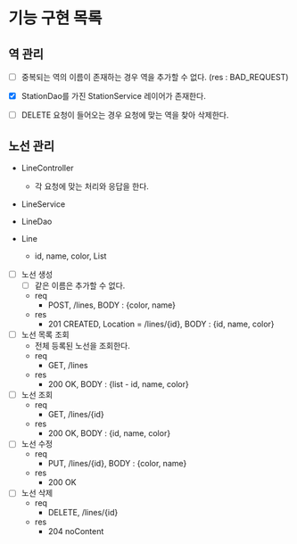 # 기능 구현 목록

## 역 관리
- [ ] 중복되는 역의 이름이 존재하는 경우 역을 추가할 수 없다. (res : BAD_REQUEST)
- [x] StationDao를 가진 StationService 레이어가 존재한다.
- [ ] DELETE 요청이 들어오는 경우 요청에 맞는 역을 찾아 삭제한다.


## 노선 관리
- LineController
    - 각 요청에 맞는 처리와 응답을 한다.
- LineService

- LineDao

- Line
    - id, name, color, List<Station>

- [ ] 노선 생성
    - [ ] 같은 이름은 추가할 수 없다.
    - req
        - POST, /lines, BODY : {color, name}
    - res
        - 201 CREATED, Location = /lines/{id}, BODY : {id, name, color}
- [ ] 노선 목록 조회
    - 전체 등록된 노선을 조회한다.
    - req
        - GET, /lines
    - res
        - 200 OK, BODY : {list - id, name, color}
- [ ] 노선 조회
    - req
        - GET, /lines/{id}
    - res
        - 200 OK, BODY : {id, name, color}
- [ ] 노선 수정
    - req
        - PUT, /lines/{id}, BODY : {color, name}
    - res
        - 200 OK
- [ ] 노선 삭제
    - req
        - DELETE, /lines/{id}
    - res
        - 204 noContent